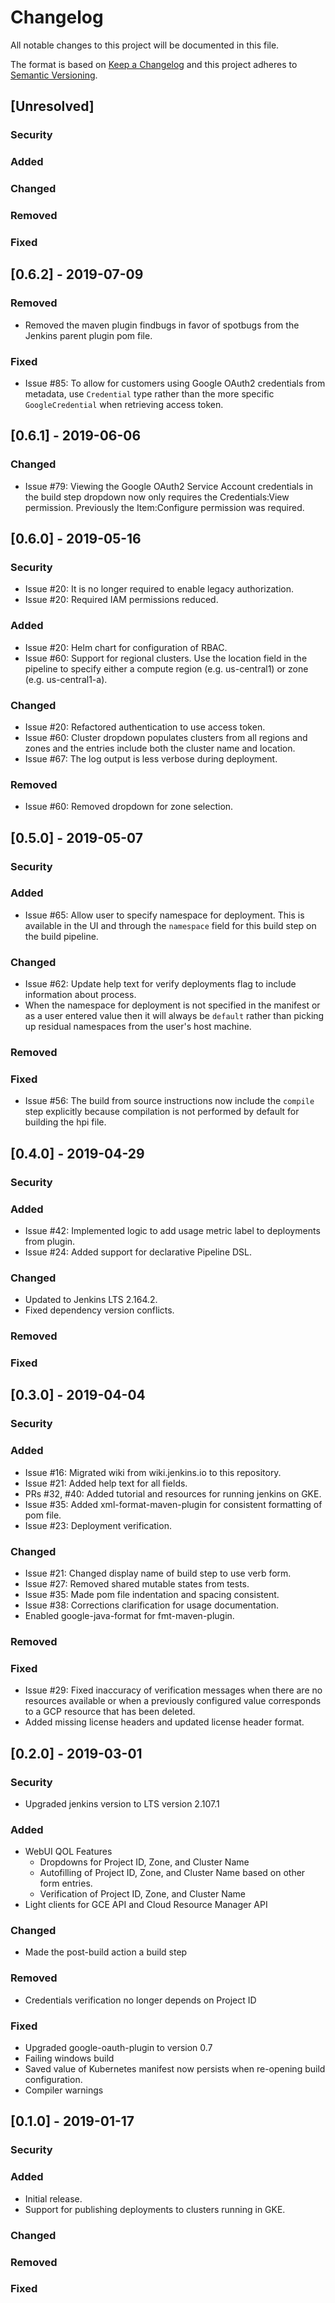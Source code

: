 <!--
 Copyright 2019 Google LLC

 Licensed under the Apache License, Version 2.0 (the "License"); you may not use this file except in
 compliance with the License. You may obtain a copy of the License at
 
        https://www.apache.org/licenses/LICENSE-2.0

 Unless required by applicable law or agreed to in writing, software distributed under the License
 is distributed on an "AS IS" BASIS, WITHOUT WARRANTIES OR CONDITIONS OF ANY KIND, either express or
 implied. See the License for the specific language governing permissions and limitations under the
 License.
-->
# Changelog
All notable changes to this project will be documented in this file.

The format is based on [Keep a Changelog](http://keepachangelog.com/en/1.0.0/)
and this project adheres to [Semantic Versioning](http://semver.org/spec/v2.0.0.html).

## [Unresolved]

 ### Security
 
 ### Added
  
 ### Changed
				
 ### Removed
				 
 ### Fixed
 
## [0.6.2] - 2019-07-09
### Removed
 - Removed the maven plugin findbugs in favor of spotbugs from the Jenkins parent plugin pom file.

### Fixed
 - Issue #85: To allow for customers using Google OAuth2 credentials from metadata, use
 `Credential` type rather than the more specific `GoogleCredential` when retrieving access token.

## [0.6.1] - 2019-06-06
### Changed
 - Issue #79: Viewing the Google OAuth2 Service Account credentials in the build step dropdown now
 only requires the Credentials:View permission. Previously the Item:Configure permission was
 required. 

## [0.6.0] - 2019-05-16
### Security
 - Issue #20: It is no longer required to enable legacy authorization.
 - Issue #20: Required IAM permissions reduced.

### Added
 - Issue #20: Helm chart for configuration of RBAC.
 - Issue #60: Support for regional clusters. Use the location field in the pipeline to specify
   either a compute region (e.g. us-central1) or zone (e.g. us-central1-a).

### Changed
 - Issue #20: Refactored authentication to use access token.
 - Issue #60: Cluster dropdown populates clusters from all regions and zones and the entries
   include both the cluster name and location.
 - Issue #67: The log output is less verbose during deployment.

### Removed
 - Issue #60: Removed dropdown for zone selection.

## [0.5.0] - 2019-05-07

 ### Security

 ### Added
  - Issue #65: Allow user to specify namespace for deployment. This is available in the UI and
    through the `namespace` field for this build step on the build pipeline.

 ### Changed
  - Issue #62: Update help text for verify deployments flag to include information about process.
  - When the namespace for deployment is not specified in the manifest or as a user entered value
    then it will always be `default` rather than picking up residual namespaces from the user's
    host machine.

 ### Removed

 ### Fixed
  - Issue #56: The build from source instructions now include the `compile` step explicitly because
    compilation is not performed by default for building the hpi file.

## [0.4.0] - 2019-04-29

 ### Security
 
 ### Added
  - Issue #42: Implemented logic to add usage metric label to deployments from plugin.
  - Issue #24: Added support for declarative Pipeline DSL.
  
 ### Changed
  - Updated to Jenkins LTS 2.164.2.
  - Fixed dependency version conflicts.
  				
 ### Removed
				 
 ### Fixed

## [0.3.0] - 2019-04-04

 ### Security
 
 ### Added
  - Issue #16: Migrated wiki from wiki.jenkins.io to this repository.
  - Issue #21: Added help text for all fields.
  - PRs #32, #40: Added tutorial and resources for running jenkins on GKE.
  - Issue #35: Added xml-format-maven-plugin for consistent formatting of pom file.
  - Issue #23: Deployment verification.
  
 ### Changed
  - Issue #21: Changed display name of build step to use verb form.
  - Issue #27: Removed shared mutable states from tests.
  - Issue #35: Made pom file indentation and spacing consistent.
  - Issue #38: Corrections clarification for usage documentation.
  - Enabled google-java-format for fmt-maven-plugin.
				
 ### Removed
				 
 ### Fixed
  - Issue #29: Fixed inaccuracy of verification messages when there are no resources available or
    when a previously configured value corresponds to a GCP resource that has been deleted.
  - Added missing license headers and updated license header format.
 
## [0.2.0] - 2019-03-01

 ### Security
  - Upgraded jenkins version to LTS version 2.107.1

 ### Added
  - WebUI QOL Features
    - Dropdowns for Project ID, Zone, and Cluster Name
    - Autofilling of Project ID, Zone, and Cluster Name based on other form entries.
    - Verification of Project ID, Zone, and Cluster Name
  - Light clients for GCE API and Cloud Resource Manager API

 ### Changed
  - Made the post-build action a build step

 ### Removed
  - Credentials verification no longer depends on Project ID

 ### Fixed
  - Upgraded google-oauth-plugin to version 0.7
  - Failing windows build
  - Saved value of Kubernetes manifest now persists when re-opening build configuration.
  - Compiler warnings

## [0.1.0] - 2019-01-17

 ### Security
 
 ### Added
  - Initial release.
  - Support for publishing deployments to clusters running in GKE.
  
 ### Changed
				
 ### Removed
				 
 ### Fixed
 
